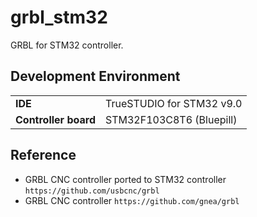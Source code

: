 # grbl_stm32
GRBL for STM32 controller.

## Development Environment
|                      |                           |
|----------------------|---------------------------|
| **IDE**              | TrueSTUDIO for STM32 v9.0 |
| **Controller board** | STM32F103C8T6 (Bluepill)  |

## Reference
- GRBL CNC controller ported to STM32 controller
```https://github.com/usbcnc/grbl```
- GRBL CNC controller
```https://github.com/gnea/grbl```


